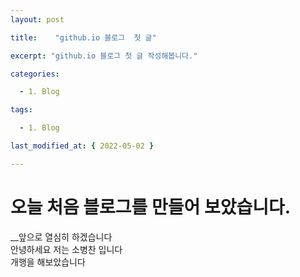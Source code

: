 ```yaml
---
layout: post

title:    "github.io 블로그  첫 글"

excerpt: "github.io 블로그 첫 글 작성해봅니다."

categories:

  - 1. Blog

tags:

  - 1. Blog

last_modified_at: { 2022-05-02 }

---
```


# 오늘 처음 블로그를 만들어 보았습니다.

__앞으로 열심히 하겠습니다  
안녕하세요 저는 소병찬 입니다  
개행을 해보았습니다
